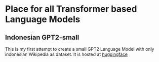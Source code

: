 # Place for all Transformer based Language Models

## Indonesian GPT2-small
This is my first attempt to create a small GPT2 Language Model with only indonesian Wikipedia as dataset.
It is hosted at [huggingface](https://huggingface.co/cahya/gpt2-indonesian-small)

